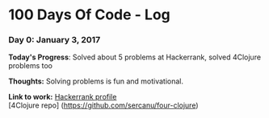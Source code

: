 # 100 Days Of Code - Log

### Day 0: January 3, 2017

**Today's Progress**: Solved about 5 problems at Hackerrank, solved 4Clojure problems too

**Thoughts:** Solving problems is fun and motivational.

**Link to work:**
[Hackerrank profile](https://www.hackerrank.com/sercanulucan)  
[4Clojure repo] (https://github.com/sercanu/four-clojure)
